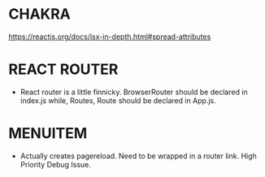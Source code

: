 # CHAKRA

https://reactjs.org/docs/jsx-in-depth.html#spread-attributes

# REACT ROUTER
- React router is a little finnicky. BrowserRouter should be declared in index.js while, Routes, Route should be declared in App.js.

# MENUITEM
- Actually creates pagereload. Need to be wrapped in a router link. High Priority Debug Issue.
